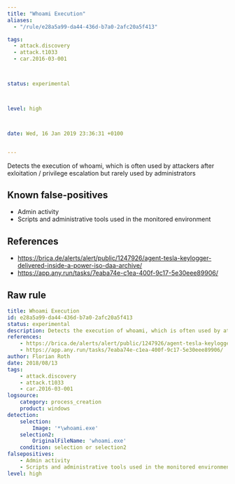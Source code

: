 ```yaml
---
title: "Whoami Execution"
aliases:
  - "/rule/e28a5a99-da44-436d-b7a0-2afc20a5f413"

tags:
  - attack.discovery
  - attack.t1033
  - car.2016-03-001



status: experimental



level: high



date: Wed, 16 Jan 2019 23:36:31 +0100


---
```


Detects the execution of whoami, which is often used by attackers after exloitation / privilege escalation but rarely used by administrators

<!--more-->


## Known false-positives

* Admin activity
* Scripts and administrative tools used in the monitored environment



## References

* https://brica.de/alerts/alert/public/1247926/agent-tesla-keylogger-delivered-inside-a-power-iso-daa-archive/
* https://app.any.run/tasks/7eaba74e-c1ea-400f-9c17-5e30eee89906/


## Raw rule
```yaml
title: Whoami Execution
id: e28a5a99-da44-436d-b7a0-2afc20a5f413
status: experimental
description: Detects the execution of whoami, which is often used by attackers after exloitation / privilege escalation but rarely used by administrators
references:
    - https://brica.de/alerts/alert/public/1247926/agent-tesla-keylogger-delivered-inside-a-power-iso-daa-archive/
    - https://app.any.run/tasks/7eaba74e-c1ea-400f-9c17-5e30eee89906/
author: Florian Roth
date: 2018/08/13
tags:
    - attack.discovery
    - attack.t1033
    - car.2016-03-001
logsource:
    category: process_creation
    product: windows
detection:
    selection:
        Image: '*\whoami.exe'
    selection2:
        OriginalFileName: 'whoami.exe'
    condition: selection or selection2
falsepositives:
    - Admin activity
    - Scripts and administrative tools used in the monitored environment
level: high

```
